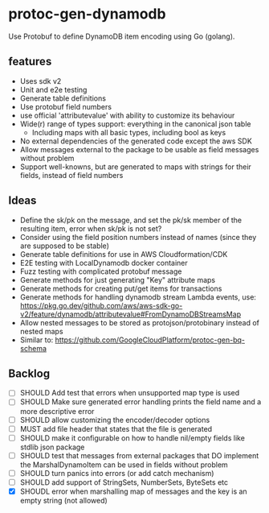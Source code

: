 # protoc-gen-dynamodb

Use Protobuf to define DynamoDB item encoding using Go (golang).

## features

- Uses sdk v2
- Unit and e2e testing
- Generate table definitions
- Use protobuf field numbers
- use official 'attributevalue' with ability to customize its behaviour
- Wide(r) range of types support: everything in the canonical json table
  - Including maps with all basic types, including bool as keys
- No external dependencies of the generated code except the aws SDK
- Allow messages external to the package to be usable as field messages without problem
- Support well-knowns, but are generated to maps with strings for their fields, instead of field numbers

## Ideas

- Define the sk/pk on the message, and set the pk/sk member of the resulting item, error when sk/pk is not set?
- Consider using the field position numbers instead of names (since they are supposed to be stable)
- Generate table definitions for use in AWS Cloudformation/CDK
- E2E testing with LocalDynamodb docker container
- Fuzz testing with complicated protobuf message
- Generate methods for just generating "Key" attribute maps
- Generate methods for creating put/get items for transactions
- Generate methods for handling dynamodb stream Lambda events, use: https://pkg.go.dev/github.com/aws/aws-sdk-go-v2/feature/dynamodb/attributevalue#FromDynamoDBStreamsMap
- Allow nested messages to be stored as protojson/protobinary instead of nested maps
- Similar to: https://github.com/GoogleCloudPlatform/protoc-gen-bq-schema

## Backlog

- [ ] SHOULD Add test that errors when unsupported map type is used
- [ ] SHOULD Make sure generated error handling prints the field name and a more descriptive error
- [ ] SHOULD allow customizing the encoder/decoder options
- [ ] MUST add file header that states that the file is generated
- [ ] SHOULD make it configurable on how to handle nil/empty fields like stdlib json package
- [ ] SHOULD test that messages from external packages that DO implement the MarshalDynamoItem can be used in fields without problem
- [ ] SHOULD turn panics into errors (or add catch mechanism)
- [ ] SHOULD add support of StringSets, NumberSets, ByteSets etc
- [x] SHOUDL error when marshalling map of messages and the key is an empty string (not allowed)
